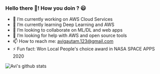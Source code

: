 ### Hello there 👋! How you doin ? :smiley:

- 🔭 I’m currently working on AWS Cloud Services
- 🌱 I’m currently learning Deep Learning and AWS
- 👯 I’m looking to collaborate on ML/DL and web apps
- 🤔 I’m looking for help with AWS and open source tools
- 📫 How to reach me: avigautam.123@gmail.com
- ⚡ Fun fact: Won Local People's choice award in NASA SPACE APPS 2020

![Avi's github stats](https://github-readme-stats.vercel.app/api?username=avigautam-329&show_icons=true&theme=synthwave)
